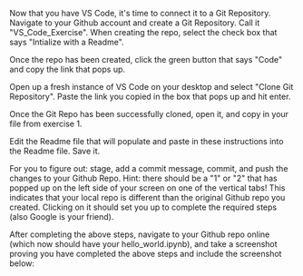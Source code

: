 Now that you have VS Code, it's time to connect it to a Git Repository. Navigate to your Github account and create a Git Repository. Call it "VS_Code_Exercise". When creating the repo, select the check box that says "Intialize with a Readme".

Once the repo has been created, click the green button that says "Code" and copy the link that pops up.

Open up a fresh instance of VS Code on your desktop and select "Clone Git Repository". Paste the link you copied in the box that pops up and hit enter.

Once the Git Repo has been successfully cloned, open it, and copy in your file from exercise 1.

Edit the Readme file that will populate and paste in these instructions into the Readme file. Save it.

For you to figure out: stage, add a commit message, commit, and push the changes to your Github Repo. Hint: there should be a "1" or "2" that has popped up on the left side of your screen on one of the vertical tabs! This indicates that your local repo is different than the original Github repo you created. Clicking on it should set you up to complete the required steps (also Google is your friend).

After completing the above steps, navigate to your Github repo online (which now should have your hello_world.ipynb), and take a screenshot proving you have completed the above steps and include the screenshot below: